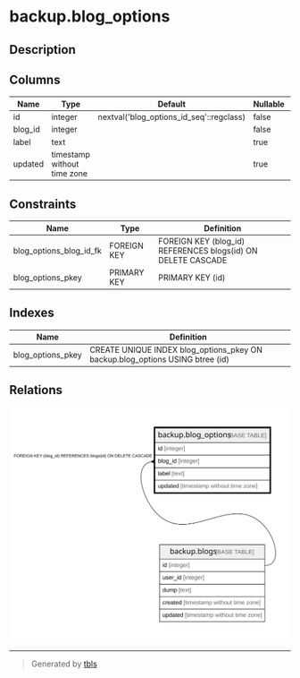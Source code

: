 # backup.blog_options

## Description

## Columns

| Name | Type | Default | Nullable | Children | Parents | Comment |
| ---- | ---- | ------- | -------- | -------- | ------- | ------- |
| id | integer | nextval('blog_options_id_seq'::regclass) | false |  |  |  |
| blog_id | integer |  | false |  | [backup.blogs](backup.blogs.md) |  |
| label | text |  | true |  |  |  |
| updated | timestamp without time zone |  | true |  |  |  |

## Constraints

| Name | Type | Definition |
| ---- | ---- | ---------- |
| blog_options_blog_id_fk | FOREIGN KEY | FOREIGN KEY (blog_id) REFERENCES blogs(id) ON DELETE CASCADE |
| blog_options_pkey | PRIMARY KEY | PRIMARY KEY (id) |

## Indexes

| Name | Definition |
| ---- | ---------- |
| blog_options_pkey | CREATE UNIQUE INDEX blog_options_pkey ON backup.blog_options USING btree (id) |

## Relations

![er](backup.blog_options.svg)

---

> Generated by [tbls](https://github.com/k1LoW/tbls)
